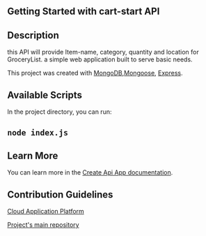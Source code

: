 ## Getting Started with cart-start API


## Description
this API will provide Item-name, category, quantity and location for GroceryList. a simple web application built to serve basic needs.

This project was created with [MongoDB](https://www.mongodb.com/),[Mongoose](https://mongoosejs.com/), [Express](https://expressjs.com/).


## Available Scripts

In the project directory, you can run:
## `node index.js`


## Learn More

You can learn more in the [Create Api App documentation](https://www.mongodb.com/languages/express-mongodb-rest-api-tutorial).


## Contribution Guidelines

[Cloud Application Platform](https://cart-start.herokuapp.com/grocery-list)

[Project's main repository](https://github.com/console-fab/cart-start-api)
